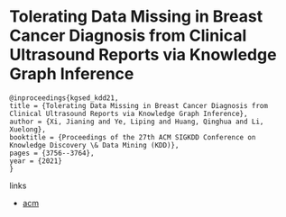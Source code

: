# Tolerating Data Missing in Breast Cancer Diagnosis from Clinical Ultrasound Reports via Knowledge Graph Inference

```
@inproceedings{kgsed_kdd21,
title = {Tolerating Data Missing in Breast Cancer Diagnosis from Clinical Ultrasound Reports via Knowledge Graph Inference},
author = {Xi, Jianing and Ye, Liping and Huang, Qinghua and Li, Xuelong},
booktitle = {Proceedings of the 27th ACM SIGKDD Conference on Knowledge Discovery \& Data Mining (KDD)},
pages = {3756--3764},
year = {2021}
}
```

links
- [acm](https://dl.acm.org/doi/10.1145/3447548.3467106)
